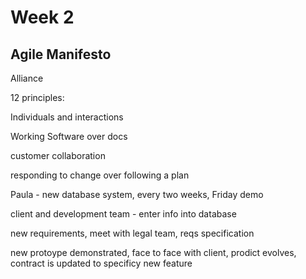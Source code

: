 # Week 2

## Agile Manifesto

Alliance

12 principles:

Individuals and interactions

Working Software over docs

customer collaboration

responding to change over following a plan

Paula - new database system, every two weeks, Friday demo

client and development team - enter info into database

new requirements, meet with legal team, reqs specification

new protoype demonstrated, face to face with client, prodict evolves, contract is updated to specificy new feature
